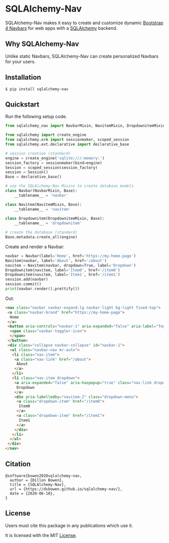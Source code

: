 # SQLAlchemy-Nav

SQLAlchemy-Nav makes it easy to create and customize dynamic [Bootstrap 4 Navbars](https://getbootstrap.com/docs/4.5/components/navbar/) for web apps with a [SQLAlchemy](https://sqlalchemy.org) backend.

## Why SQLAlchemy-Nav

Unlike static Navbars, SQLAlchemy-Nav can create personalized Navbars for your users.

## Installation

```
$ pip install sqlalchemy-nav
```

## Quickstart

Run the following setup code.

```python
from sqlalchemy_nav import NavbarMixin, NavitemMixin, DropdownitemMixin

from sqlalchemy import create_engine
from sqlalchemy.orm import sessionmaker, scoped_session
from sqlalchemy.ext.declarative import declarative_base

# session creation (standard)
engine = create_engine('sqlite:///:memory:')
session_factory = sessionmaker(bind=engine)
Session = scoped_session(session_factory)
session = Session()
Base = declarative_base()

# use the SQLAlchemy-Nav Mixins to create database models
class Navbar(NavbarMixin, Base):
    __tablename__ = 'navbar'

class Navitem(NavitemMixin, Base):
    __tablename__ = 'navitem'
    
class Dropdownitem(DropdownitemMixin, Base):
    __tablename__ = 'dropdownitem'

# create the database (standard)
Base.metadata.create_all(engine)
```

Create and render a Navbar:

```python
navbar = Navbar(label='Home', href='https://my-home-page')
Navitem(navbar, label='About', href='/about')
navitem = Navitem(navbar, dropdown=True, label='Dropdown')
Dropdownitem(navitem, label='Item0', href='/item0')
Dropdownitem(navitem, label='Item1', href='/item1')
session.add(navbar)
session.commit()
print(navbar.render().prettify())
```

Out:

```html
<nav class="navbar navbar-expand-lg navbar-light bg-light fixed-top">
 <a class="navbar-brand" href="https://my-home-page">
  Home
 </a>
 <button aria-controls="navbar-1" aria-expanded="false" aria-label="Toggle navigation" class="navbar-toggler" data-target="#navbar-1" data-toggle="collapse" type="button">
  <span class="navbar-toggler-icon">
  </span>
 </button>
 <div class="collapse navbar-collapse" id="navbar-1">
  <ul class="navbar-nav mr-auto">
   <li class="nav-item">
    <a class="nav-link" href="/about">
     About
    </a>
   </li>
   <li class="nav-item dropdown">
    <a aria-expanded="false" aria-haspopup="true" class="nav-link dropdown-toggle" data-toggle="dropdown" href="" id="navitem-2" role="button">
     Dropdown
    </a>
    <div aria-labelledby="navitem-2" class="dropdown-menu">
     <a class="dropdown-item" href="/item0">
      Item0
     </a>
     <a class="dropdown-item" href="/item1">
      Item1
     </a>
    </div>
   </li>
  </ul>
 </div>
</nav>
```

## Citation

```
@software{bowen2020sqlalchemy-nav,
  author = {Dillon Bowen},
  title = {SQLAlchemy-Nav},
  url = {https://dsbowen.github.io/sqlalchemy-nav/},
  date = {2020-06-10},
}
```

## License

Users must cite this package in any publications which use it.

It is licensed with the MIT [License](https://github.com/dsbowen/sqlalchemy-nav/blob/master/LICENSE).